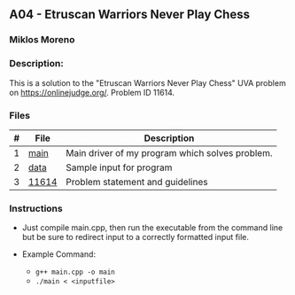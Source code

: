 ## A04 - Etruscan Warriors Never Play Chess
### Miklos Moreno
### Description:

This is a solution to the "Etruscan Warriors Never Play Chess" UVA problem on https://onlinejudge.org/. Problem ID 11614.

### Files

|   #   | File               | Description                                     |
| :---: | ------------------ | ----------------------------------------------- |
|   1   | [main](main.cpp)   | Main driver of my program which solves problem. |
|   2   | [data](data.txt)   | Sample input for program                        |
|   3   | [11614](11614.pdf) | Problem statement and guidelines                |

### Instructions

- Just compile main.cpp, then run the executable from the command line but be sure to redirect
input to a correctly formatted input file.

- Example Command:
    - `g++ main.cpp -o main`
    - `./main < <inputfile>`